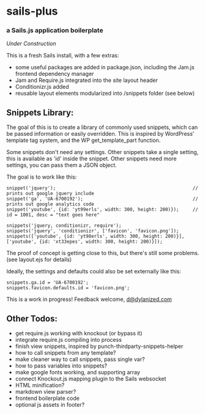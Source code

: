# sails-plus
### a Sails.js application boilerplate

*Under Construction*

This is a fresh Sails install, with a few extras:

- some useful packages are added in package.json, including the Jam.js frontend dependency manager
- Jam and Require.js integrated into the site layout header
- Conditionizr.js added
- reusable layout elements modularized into /snippets folder (see below)

Snippets Library:
---

The goal of this is to create a library of commonly used snippets, which can be passed information or easily overridden.  This is inspired by WordPress' template tag system, and the WP get_template_part function.

Some snippets don't need any settings. Other snippets take a single setting, this is available as 'id' inside the snippet. Other snippets need more settings, you can pass them a JSON object.

The goal is to work like this:

	snippet('jquery');													// prints out google jquery include				
	snippet('ga', 'UA-6700192');										// prints out google analytics code
	snippet('youtube', {id: 'yt99erls', width: 300, height: 200)});  	// id = 1001, desc = "text goes here"
	
	snippets('jquery, conditionizr, require');
	snippets('jquery', 'conditionizr', ['favicon', 'favicon.png']);
	snippets(['youtube', {id: 'yt98erls', width: 300, height: 200)}], ['youtube', {id: 'xt33epes', width: 300, height: 200)}]);
	
The proof of concept is getting close to this, but there's still some problems. (see layout.ejs for details)
	
Ideally, the settings and defaults could also be set externally like this:
	
	snippets.ga.id = 'UA-6700192';
	snippets.favicon.defaults.id = 'favicon.png';
	
This is a work in progress! Feedback welcome, d@dylanized.com	

Other Todos:
---

- get require.js working with knockout (or bypass it)
- integrate require.js compiling into process
- finish view snippets, inspired by punch-thirdparty-snippets-helper
- how to call snippets from any template?
- make cleaner way to call snippets, pass single var?
- how to pass variables into snippets?
- make google fonts working, and supporting array
- connect Knockout.js mapping plugin to the Sails websocket
- HTML minification?
- markdown view parser?
- frontend boilerplate code
- optional js assets in footer?
